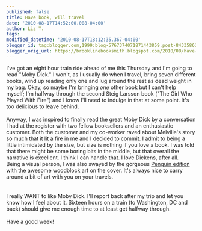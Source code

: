 ```yaml
---
published: false
title: Have book, will travel
date: '2010-08-17T14:52:00.008-04:00'
author: Liz T.
tags: 
modified_datetime: '2010-08-17T18:12:35.367-04:00'
blogger_id: tag:blogger.com,1999:blog-5767374071871443859.post-8433586222360191254
blogger_orig_url: https://brooklinebooksmith.blogspot.com/2010/08/have-book-will-travel.html
---
```


I've got an eight hour train ride ahead of me this Thursday and I'm going to read "<span id="SPELLING_ERROR_0" class="blsp-spelling-error">Moby</span> Dick." I won't, as I usually do when I travel, bring seven different books, wind up reading only one and lug around the rest as dead weight in my bag. Okay, so maybe I'm bringing <em>one</em> other book but I can't help myself; I'm halfway through the second <span id="SPELLING_ERROR_1" class="blsp-spelling-error">Steig</span> <span id="SPELLING_ERROR_2" class="blsp-spelling-error">Larsson</span> book ("The Girl Who Played With Fire") and I know I'll need to indulge in that at some point. It's too delicious to leave behind.<br /><br />Anyway, I was inspired to finally read the great <span id="SPELLING_ERROR_3" class="blsp-spelling-error">Moby</span> Dick by a conversation I had at the register with two fellow booksellers and an enthusiastic customer. Both the customer and my co-worker raved about Melville's story so much that it lit a fire in me and I decided to commit. I admit to being a little intimidated by the size, but size is nothing if you love a book. I was told that there might be some boring bits in the middle, but that overall the narrative is excellent. I think I can handle that.  I love Dickens, after all.<br />Being a visual person, I was also swayed by the gorgeous <a href="https://www.brooklinebooksmith-shop.com/book/9780142000083">Penguin edition</a> with the awesome woodblock art on the cover.  It's always nice to carry around a bit of art with you on your travels.<br /><br /><br />I really WANT to like <span id="SPELLING_ERROR_4" class="blsp-spelling-error">Moby</span> Dick.  I'll report back after my trip and let you know how I feel about it.  Sixteen hours on a train (to Washington, DC and back) should give me enough time to at least get halfway through. <br /><br />Have a good week!
